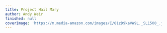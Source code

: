 ```yaml
---
title: Project Hail Mary
author: Andy Weir
finished: null
coverImage: 'https://m.media-amazon.com/images/I/81zD9kaVW9L._SL1500_.jpg'
---
```


